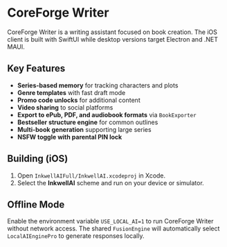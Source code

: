 # CoreForge Writer

CoreForge Writer is a writing assistant focused on book creation. The iOS client is built with SwiftUI while desktop versions target Electron and .NET MAUI.

## Key Features
- **Series-based memory** for tracking characters and plots
- **Genre templates** with fast draft mode
- **Promo code unlocks** for additional content
- **Video sharing** to social platforms
- **Export to ePub, PDF, and audiobook formats** via `BookExporter`
- **Bestseller structure engine** for common outlines
- **Multi-book generation** supporting large series
- **NSFW toggle with parental PIN lock**

## Building (iOS)
1. Open `InkwellAIFull/InkwellAI.xcodeproj` in Xcode.
2. Select the **InkwellAI** scheme and run on your device or simulator.

## Offline Mode
Enable the environment variable `USE_LOCAL_AI=1` to run CoreForge Writer without
network access. The shared `FusionEngine` will automatically select
`LocalAIEnginePro` to generate responses locally.
